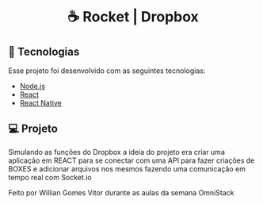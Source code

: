 <h1 align="center">
 ☕ <strong>Rocket | Dropbox</strong>
</h1>

## :rocket: Tecnologias
Esse projeto foi desenvolvido com as seguintes tecnologias:

- [Node.js](https://nodejs.org/en/)
- [React](https://reactjs.org)
- [React Native](https://facebook.github.io/react-native/)


## 💻 Projeto
Simulando as funções do Dropbox a ideia do projeto era criar uma aplicação em REACT para se conectar com uma API para fazer criações de BOXES e adicionar arquivos nos mesmos fazendo uma comunicação em tempo real com Socket.io



Feito por Willian Gomes Vitor durante as aulas da semana OmniStack
